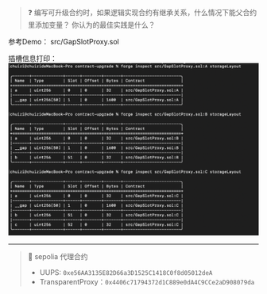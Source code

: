 

> ❓ 编写可升级合约时，如果逻辑实现合约有继承关系，什么情况下能父合约里添加变量？ 你认为的最佳实践是什么？

参考Demo： src/GapSlotProxy.sol

插槽信息打印：
![描述](./assets/gap-slot.jpg)


---

> 📖 sepolia 代理合约
> * UUPS: `0xe56AA3135E82D66a3D1525C1418C0f8d05012deA`
> * TransparentProxy：`0x4406c71794372d1C889e0dA4C9CCe2aD908079da`